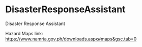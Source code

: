 # DisasterResponseAssistant
Disaster Response Assistant

Hazard Maps link: https://www.namria.gov.ph/downloads.aspx#maps&gsc.tab=0
